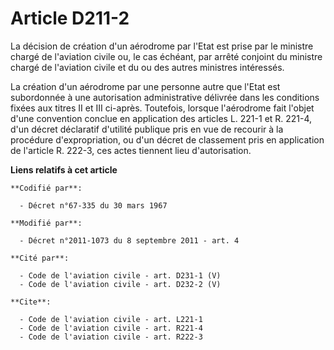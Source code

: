 # Article D211-2

La décision de création d'un aérodrome par l'Etat est prise par le ministre chargé de l'aviation civile ou, le cas échéant,
par arrêté conjoint du ministre chargé de l'aviation civile et du ou des autres ministres intéressés. 

La création d'un aérodrome par une personne autre que l'Etat est subordonnée à une autorisation administrative délivrée dans
les conditions fixées aux titres II et III ci-après. Toutefois, lorsque l'aérodrome fait l'objet d'une convention conclue en
application des articles L. 221-1 et R. 221-4, d'un décret déclaratif d'utilité publique pris en vue de recourir à la
procédure d'expropriation, ou d'un décret de classement pris en application de l'article R. 222-3, ces actes tiennent lieu
d'autorisation.

**Liens relatifs à cet article**

	**Codifié par**:

	  - Décret n°67-335 du 30 mars 1967

	**Modifié par**:

	  - Décret n°2011-1073 du 8 septembre 2011 - art. 4

	**Cité par**:

	  - Code de l'aviation civile - art. D231-1 (V)
	  - Code de l'aviation civile - art. D232-2 (V)

	**Cite**:

	  - Code de l'aviation civile - art. L221-1
	  - Code de l'aviation civile - art. R221-4
	  - Code de l'aviation civile - art. R222-3
